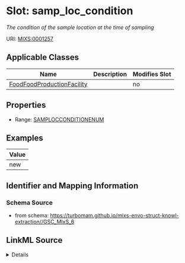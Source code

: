 # Slot: samp_loc_condition


_The condition of the sample location at the time of sampling_



URI: [MIXS:0001257](https://w3id.org/mixs/0001257)



<!-- no inheritance hierarchy -->




## Applicable Classes

| Name | Description | Modifies Slot |
| --- | --- | --- |
[FoodFoodProductionFacility](FoodFoodProductionFacility.md) |  |  no  |







## Properties

* Range: [SAMPLOCCONDITIONENUM](SAMPLOCCONDITIONENUM.md)






## Examples

| Value |
| --- |
| new |

## Identifier and Mapping Information







### Schema Source


* from schema: https://turbomam.github.io/mixs-envo-struct-knowl-extraction//GSC_MIxS_6




## LinkML Source

<details>
```yaml
name: samp_loc_condition
description: The condition of the sample location at the time of sampling
title: sample location condition
notes:
- condition
- location
- sample
examples:
- value: new
from_schema: https://turbomam.github.io/mixs-envo-struct-knowl-extraction//GSC_MIxS_6
rank: 1000
slot_uri: MIXS:0001257
multivalued: false
alias: samp_loc_condition
domain_of:
- FoodFoodProductionFacility
range: SAMP_LOC_CONDITION_ENUM
required: false
recommended: false

```
</details>